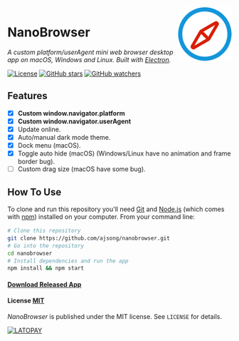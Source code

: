 <img src="assets/icons/icon/512x512.png" alt="logo" height="120" align="right" />

# NanoBrowser

*A custom platform/userAgent mini web browser desktop app on macOS, Windows and Linux. Built with [Electron](https://github.com/atom/electron).*

[![License](http://img.shields.io/badge/Licence-MIT-brightgreen.svg)](LICENSE)
[![GitHub stars](https://img.shields.io/github/stars/ajsong/nanobrowser.svg?style=social&label=Star)]()
[![GitHub watchers](https://img.shields.io/github/watchers/ajsong/nanobrowser.svg?style=social&label=Watch)]()

## Features

- [x] **Custom window.navigator.platform**
- [x] **Custom window.navigator.userAgent**
- [x] Update online.
- [x] Auto/manual dark mode theme.
- [x] Dock menu (macOS).
- [x] Toggle auto hide (macOS) (Windows/Linux have no animation and frame border bug).
- [ ] Custom drag size (macOS have some bug).

## How To Use

To clone and run this repository you'll need [Git](https://git-scm.com) and [Node.js](https://nodejs.org/en/download/) (which comes with [npm](https://www.npmjs.com/)) installed on your computer. From your command line:

``` bash
# Clone this repository
git clone https://github.com/ajsong/nanobrowser.git
# Go into the repository
cd nanobrowser
# Install dependencies and run the app
npm install && npm start
```
#### [Download Released App](https://github.com/ajsong/nanobrowser/releases)

#### License [MIT](LICENSE)

*NanoBrowser* is published under the MIT license. See `LICENSE` for details.

[![LATOPAY](https://latopay.com/w/pz-bar-20714.png)](https://latopay.com/@ajsong)

